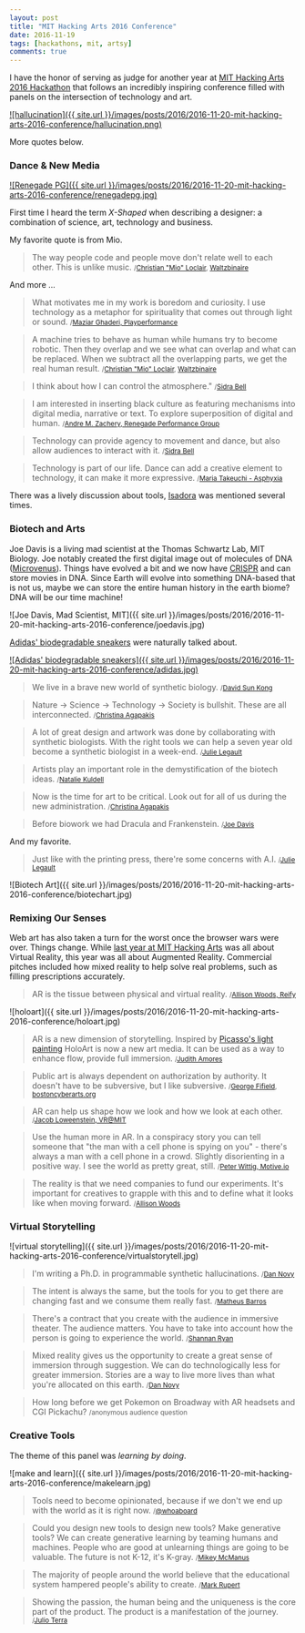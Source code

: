 ```yaml
---
layout: post
title: "MIT Hacking Arts 2016 Conference"
date: 2016-11-19
tags: [hackathons, mit, artsy]
comments: true
---
```

I have the honor of serving as judge for another year at [MIT Hacking Arts 2016 Hackathon](http://hackingarts.com/#ha2016) that follows an incredibly inspiring conference filled with panels on the intersection of technology and art.

[![hallucination]({{ site.url }}/images/posts/2016/2016-11-20-mit-hacking-arts-2016-conference/hallucination.png)](https://twitter.com/dblockdotorg)

More quotes below.

### Dance & New Media

[![Renegade PG]({{ site.url }}/images/posts/2016/2016-11-20-mit-hacking-arts-2016-conference/renegadepg.jpg)](http://www.renegadepg.com)

First time I heard the term _X-Shaped_ when describing a designer: a combination of science, art, technology and business.

My favorite quote is from Mio.

> The way people code and people move don't relate well to each other. This is unlike music. <small>/[Christian "Mio" Loclair](http://princemio.net), [Waltzbinaire](http://waltzbinaire.com)</small>

And more ...

> What motivates me in my work is boredom and curiosity. I use technology as a metaphor for spirituality that comes out through light or sound. <small>/[Maziar Ghaderi, Playperformance](http://maziart.ca)</small>

> A machine tries to behave as human while humans try to become robotic. Then they overlap and we see what can overlap and what can be replaced. When we subtract all the overlapping parts, we get the real human result. <small>/[Christian "Mio" Loclair](http://princemio.net), [Waltzbinaire](http://waltzbinaire.com)</small>

> I think about how I can control the atmosphere." <small>/[Sidra Bell](http://www.sidrabelldanceny.org)</small>

> I am interested in inserting black culture as featuring mechanisms into digital media, narrative or text. To explore superposition of digital and human. <small>/[Andre M. Zachery, Renegade Performance Group](http://www.renegadepg.com)</small>

> Technology can provide agency to movement and dance, but also allow audiences to interact with it. <small>/[Sidra Bell](http://www.sidrabelldanceny.org)</small>

> Technology is part of our life. Dance can add a creative element to technology, it can make it more expressive. <small>/[Maria Takeuchi - Asphyxia](https://web.archive.org/web/20150314213400/http://www.asphyxia-project.com/)</small>

There was a lively discussion about tools, [Isadora](http://troikatronix.com/isadora) was mentioned several times.

### Biotech and Arts

Joe Davis is a living mad scientist at the Thomas Schwartz Lab, MIT Biology. Joe notably created the first digital image out of molecules of DNA ([Microvenus](https://web.archive.org/web/20161028133415/http://geneticsandculture.com/genetics_culture/pages_genetics_culture/gc_w03/davis_microvenus.htm)). Things have evolved a bit and we now have [CRISPR](https://en.wikipedia.org/wiki/CRISPR) and can store movies in DNA. Since Earth will evolve into something DNA-based that is not us, maybe we can store the entire human history in the earth biome? DNA will be our time machine!

![Joe Davis, Mad Scientist, MIT]({{ site.url }}/images/posts/2016/2016-11-20-mit-hacking-arts-2016-conference/joedavis.jpg)

[Adidas' biodegradable sneakers](https://techcrunch.com/2016/11/17/adidas) were naturally talked about.

[![Adidas' biodegradable sneakers]({{ site.url }}/images/posts/2016/2016-11-20-mit-hacking-arts-2016-conference/adidas.jpg)](https://techcrunch.com/2016/11/17/adidas)

> We live in a brave new world of synthetic biology. <small>/[David Sun Kong](http://www.davidsunkong.com)</small>

> Nature -> Science -> Technology -> Society is bullshit. These are all interconnected. <small>/[Christina Agapakis](http://agapakis.com)</small>

> A lot of great design and artwork was done by collaborating with synthetic biologists. With the right tools we can help a seven year old become a synthetic biologist in a week-end. <small>/[Julie Legault](http://julielegault.com)</small>

> Artists play an important role in the demystification of the biotech ideas. <small>/[Natalie Kuldell](http://educationgroup.mit.edu/HHMIEducationGroup/?page_id=2918)</small>

> Now is the time for art to be critical. Look out for all of us during the new administration. <small>/[Christina Agapakis](http://agapakis.com)</small>

> Before biowork we had Dracula and Frankenstein. <small>/[Joe Davis](https://web.archive.org/web/20161211224511/http://geneticsandculture.com/genetics_culture/pages_genetics_culture/gc_w03/davis_joe.htm)</small>

And my favorite.

> Just like with the printing press, there're some concerns with A.I. <small>/[Julie Legault](http://julielegault.com)</small>

![Biotech Art]({{ site.url }}/images/posts/2016/2016-11-20-mit-hacking-arts-2016-conference/biotechart.jpg)

### Remixing Our Senses

Web art has also taken a turn for the worst once the browser wars were over. Things change. While [last year at MIT Hacking Arts](/2015/09/25/mit-hacking-arts-2015.html) was all about Virtual Reality, this year was all about Augmented Reality. Commercial pitches included how mixed reality to help solve real problems, such as filling prescriptions accurately.

> AR is the tissue between physical and virtual reality. <small>/[Allison Woods, Reify](http://reify.nyc)</small>

![holoart]({{ site.url }}/images/posts/2016/2016-11-20-mit-hacking-arts-2016-conference/holoart.jpg)

> AR is a new dimension of storytelling. Inspired by [Picasso's light painting](http://time.com/3746330/behind-the-picture-picasso-draws-with-light) HoloArt is now a new art media. It can be used as a way to enhance flow, provide full immersion. <small>/[Judith Amores](http://fluid.media.mit.edu/people/judith-amores)</small>

> Public art is always dependent on authorization by authority. It doesn't have to be subversive, but I like subversive. <small>/[George Fifield](https://web.archive.org/web/20160531181333/http://bostoncyberarts.org/festival/george-fifield), [bostoncyberarts.org](http://bostoncyberarts.org)</small>

> AR can help us shape how we look and how we look at each other. <small>/[Jacob Loweenstein, VR@MIT](http://vratmit.com)</small>

> Use the human more in AR. In a conspiracy story you can tell someone that "the man with a cell phone is spying on you" - there's always a man with a cell phone in a crowd. Slightly disorienting in a positive way. I see the world as pretty great, still. <small>/[Peter Wittig, Motive.io](http://www.motive.io)</small>

> The reality is that we need companies to fund our experiments. It's important for creatives to grapple with this and to define what it looks like when moving forward. <small>/[Allison Woods](http://reify.nyc)</small>

### Virtual Storytelling

![virtual storytelling]({{ site.url }}/images/posts/2016/2016-11-20-mit-hacking-arts-2016-conference/virtualstorytell.jpg)

> I'm writing a Ph.D. in programmable synthetic hallucinations. <small>/[Dan Novy](https://twitter.com/novysan)</small>

> The intent is always the same, but the tools for you to get there are changing fast and we consume them really fast. <small>/[Matheus Barros](https://twitter.com/matheusb828)</small>

> There's a contract that you create with the audience in immersive theater. The audience matters. You have to take into account how the person is going to experience the world. <small>/[Shannan Ryan](https://www.linkedin.com/in/shannon-ryan-13791110)</small>

> Mixed reality gives us the opportunity to create a great sense of immersion through suggestion. We can do technologically less for greater immersion. Stories are a way to live more lives than what you're allocated on this earth. <small>/[Dan Novy](https://twitter.com/novysan)</small>

> How long before we get Pokemon on Broadway with AR headsets and CGI Pickachu? <small>/anonymous audience question</small>

### Creative Tools

The theme of this panel was _learning by doing_.

![make and learn]({{ site.url }}/images/posts/2016/2016-11-20-mit-hacking-arts-2016-conference/makelearn.jpg)

> Tools need to become opinionated, because if we don't we end up with the world as it is right now. <small>/[@whoaboard](https://twitter.com/whoaboard)</small>

> Could you design new tools to design new tools? Make generative tools? We can create generative learning by teaming humans and machines. People who are good at unlearning things are going to be valuable. The future is not K-12, it's K-gray. <small>/[Mikey McManus](https://twitter.com/mickeymcmanus)</small>

> The majority of people around the world believe that the educational system hampered people's ability to create. <small>/[Mark Rupert](https://www.linkedin.com/in/mark-rupert-49b6312)</small>

> Showing the passion, the human being and the uniqueness is the core part of the product. The product is a manifestation of the journey. <small>/[Julio Terra](https://twitter.com/julioterra)</small>
